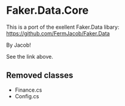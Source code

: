 # Faker.Data.Core #

This is a port of the exellent Faker.Data libary: <a href="https://github.com/FermJacob/Faker.Data" target="_blank">https://github.com/FermJacob/Faker.Data</a>

By Jacob!

See the link above.

## Removed classes ##

* Finance.cs
* Config.cs
